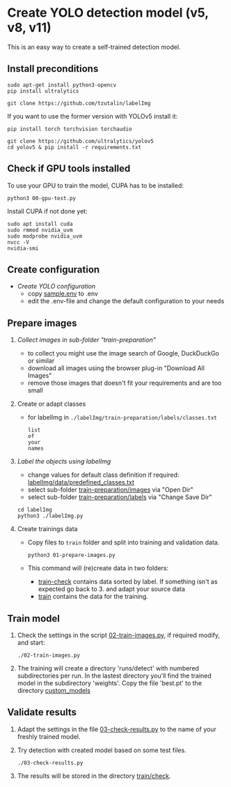 # Create YOLO detection model (v5, v8, v11)

This is an easy way to create a self-trained detection model.

## Install preconditions

```commandline
sudo apt-get install python3-opencv
pip install ultralytics

git clone https://github.com/tzutalin/labelImg
```

If you want to use the former version with YOLOv5 install it:

```commandline
pip install torch torchvision torchaudio

git clone https://github.com/ultralytics/yolov5
cd yolov5 & pip install -r requirements.txt
```

## Check if GPU tools installed

To use your GPU to train the model, CUPA has to be installed:

```commandline
python3 00-gpu-test.py
```

Install CUPA if not done yet:

```commandline
sudo apt install cuda
sudo rmmod nvidia_uvm
sudo modprobe nvidia_uvm
nvcc -V
nvidia-smi
```

## Create configuration

* _Create YOLO configuration_
  - copy [sample.env](sample.env) to .env
  - edit the .env-file and change the default configuration to your needs


## Prepare images

1. _Collect images in sub-folder "train-preparation"_
   - to collect you might use the image search of Google, DuckDuckGo or similar
   - download all images using the browser plug-in "Download All Images"
   - remove those images that doesn't fit your requirements and are too small
   

2. Create or adapt classes

   * for labelImg in `./labelImg/train-preparation/labels/classes.txt`

      ```commandline
      list
      of
      your
      names
      ```

3. _Label the objects using labelImg_
   - change values for default class definition if required: [labelImg/data/predefined_classes.txt](labelImg/data/predefined_classes.txt)
   - select sub-folder [train-preparation/images](train-preparation/images) via "Open Dir"
   - select sub-folder [train-preparation/labels](train-preparation/labels) via "Change Save Dir"

   ```commandline
   cd labelImg
   python3 ./labelImg.py
   ```

4. Create trainings data

   * Copy files to `train` folder and split into training and validation data.
      ```commandline
      python3 01-prepare-images.py
      ```
     
   * This command will (re)create data in two folders:
     * [train-check](train-check) contains data sorted by label. If something isn't as expected go back to 3. and 
       adapt your source data
     * [train](train) contains the data for the training.

## Train model

1. Check the settings in the script [02-train-images.py](./02-train-images.py), if required modify, and start:

    ```commandline
    ./02-train-images.py
    ```

2. The training will create a directory 'runs/detect' with numbered subdirectories per run. In the
   lastest directory you'll find the trained model in the subdirectory 'weights'. Copy the file 'best.pt' to
   the directory [custom_models](custom_models)

## Validate results

1. Adapt the settings in the file [03-check-results.py](./03-check-results.py) to the name of your freshly trained model.

2. Try detection with created model based on some test files.

    ```commandline
    ./03-check-results.py
    ```

3. The results will be stored in the directory [train/check](train/check).
